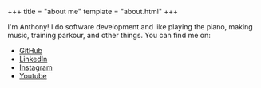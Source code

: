 +++
title = "about me"
template = "about.html"
+++

I'm Anthony! I do software development and like playing the piano, making
music, training parkour, and other things. You can find me on:

- [GitHub](https://github.com/neolight1010)
- [LinkedIn](https://www.linkedin.com/in/neolight1010/)
- [Instagram](https://instagram.com/neolight1010)
- [Youtube](https://www.youtube.com/@neolight1010)
